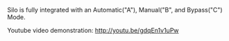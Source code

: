 Silo is fully integrated with an Automatic("A"), Manual("B", and Bypass("C") Mode.

Youtube video demonstration:  http://youtu.be/gdqEn1v1uPw

